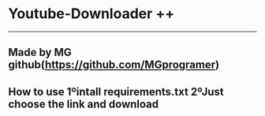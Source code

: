 #       Youtube-Downloader ++
-------------------------------------
Made by MG
github(https://github.com/MGprogramer)
-------------------------------------
How to use
1ºintall requirements.txt
2ºJust choose the link and download
-------------------------------------

